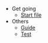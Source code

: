 - Get going
  - [Start file](README.md)
- Others
  - [Guide](guide.md "Best guide")
  - [Test](test.md)
